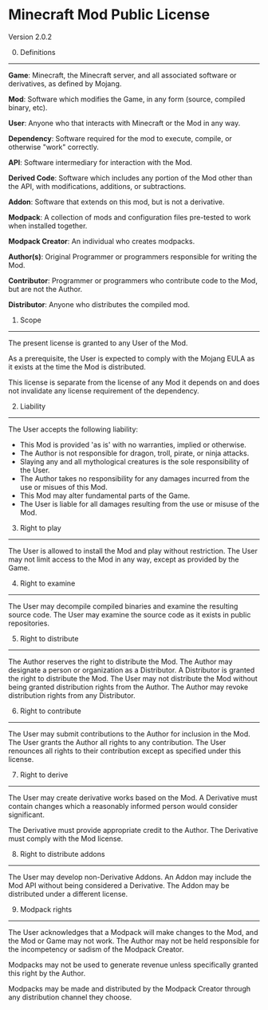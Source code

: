 Minecraft Mod Public License
============================

Version 2.0.2

0. Definitions
--------------
**Game**: Minecraft, the Minecraft server, and all associated software or derivatives, as defined by Mojang.

**Mod**: Software which modifies the Game, in any form (source, compiled binary, etc).

**User**: Anyone who that interacts with Minecraft or the Mod in any way.

**Dependency**: Software required for the mod to execute, compile, or otherwise "work" correctly.

**API**: Software intermediary for interaction with the Mod.

**Derived Code**: Software which includes any portion of the Mod other than the API, with modifications, additions, or subtractions.

**Addon**: Software that extends on this mod, but is not a derivative.

**Modpack**: A collection of mods and configuration files pre-tested to work when installed together.

**Modpack Creator**: An individual who creates modpacks.

**Author(s)**: Original Programmer or programmers responsible for writing the Mod.

**Contributor**: Programmer or programmers who contribute code to the Mod, but are not the Author.

**Distributor**: Anyone who distributes the compiled mod.

1. Scope
--------

The present license is granted to any User of the Mod.

As a prerequisite, the User is expected to comply with the Mojang EULA as it exists at the time the Mod is distributed.

This license is separate from the license of any Mod it depends on and does not invalidate any license requirement of the dependency.

2. Liability
--------

The User accepts the following liability:
 - This Mod is provided 'as is' with no warranties, implied or otherwise.
 - The Author is not responsible for dragon, troll, pirate, or ninja attacks.
 - Slaying any and all mythological creatures is the sole responsibility of the User.
 - The Author takes no responsibility for any damages incurred from the use or misues of this Mod.
 - This Mod may alter fundamental parts of the Game.
 - The User is liable for all damages resulting from the use or misuse of the Mod.

3. Right to play
--------

The User is allowed to install the Mod and play without restriction.
The User may not limit access to the Mod in any way, except as provided by the Game.

4. Right to examine
--------

The User may decompile compiled binaries and examine the resulting source code.
The User may examine the source code as it exists in public repositories.

5. Right to distribute
--------

The Author reserves the right to distribute the Mod.
The Author may designate a person or organization as a Distributor.
A Distributor is granted the right to distribute the Mod.
The User may not distribute the Mod without being granted distribution rights from the Author.
The Author may revoke distribution rights from any Distributor.

6. Right to contribute
--------
The User may submit contributions to the Author for inclusion in the Mod.
The User grants the Author all rights to any contribution.
The User renounces all rights to their contribution except as specified under this license.

7. Right to derive
--------
The User may create derivative works based on the Mod.
A Derivative must contain changes which a reasonably informed person would consider significant.

The Derivative must provide appropriate credit to the Author.
The Derivative must comply with the Mod license.

8. Right to distribute addons
--------
The User may develop non-Derivative Addons.
An Addon may include the Mod API without being considered a Derivative.
The Addon may be distributed under a different license.

9. Modpack rights
--------

The User acknowledges that a Modpack will make changes to the Mod, and the Mod or Game may not work. 
The Author may not be held responsible for the incompetency or sadism of the Modpack Creator.

Modpacks may not be used to generate revenue unless specifically granted this right by the Author.

Modpacks may be made and distributed by the Modpack Creator through any distribution channel they choose.
